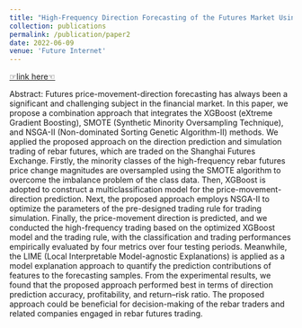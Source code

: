 ```yaml
---
title: "High-Frequency Direction Forecasting of the Futures Market Using a Machine-Learning-Based Method"
collection: publications
permalink: /publication/paper2
date: 2022-06-09
venue: 'Future Internet'
---
```



 
[☞link here☜](https://www.mdpi.com/1999-5903/14/6/180)

Abstract: Futures price-movement-direction forecasting has always been a significant and challenging subject in the financial market. In this paper, we propose a combination approach that integrates the XGBoost (eXtreme Gradient Boosting), SMOTE (Synthetic Minority Oversampling Technique), and NSGA-II (Non-dominated Sorting Genetic Algorithm-II) methods. We applied the proposed approach on the direction prediction and simulation trading of rebar futures, which are traded on the Shanghai Futures Exchange. Firstly, the minority classes of the high-frequency rebar futures price change magnitudes are oversampled using the SMOTE algorithm to overcome the imbalance problem of the class data. Then, XGBoost is adopted to construct a multiclassification model for the price-movement-direction prediction. Next, the proposed approach employs NSGA-II to optimize the parameters of the pre-designed trading rule for trading simulation. Finally, the price-movement direction is predicted, and we conducted the high-frequency trading based on the optimized XGBoost model and the trading rule, with the classification and trading performances empirically evaluated by four metrics over four testing periods. Meanwhile, the LIME (Local Interpretable Model-agnostic Explanations) is applied as a model explanation approach to quantify the prediction contributions of features to the forecasting samples. From the experimental results, we found that the proposed approach performed best in terms of direction prediction accuracy, profitability, and return–risk ratio. The proposed approach could be beneficial for decision-making of the rebar traders and related companies engaged in rebar futures trading.
